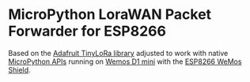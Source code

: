 # MicroPython LoraWAN Packet Forwarder for ESP8266

Based on the [Adafruit TinyLoRa library](https://github.com/adafruit/Adafruit_CircuitPython_TinyLoRa) adjusted to work with native [MicroPython APIs](http://docs.micropython.org/en/latest/library/index.html) running on [Wemos D1 mini](https://wiki.wemos.cc/products:d1:d1_mini) with the [ESP8266 WeMos Shield](https://github.com/hallard/WeMos-Lora).
